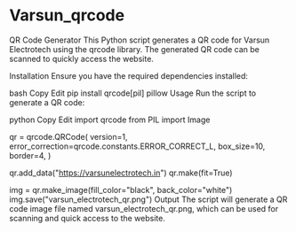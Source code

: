 # Varsun_qrcode
QR Code Generator
This Python script generates a QR code for Varsun Electrotech using the qrcode library. The generated QR code can be scanned to quickly access the website.

Installation
Ensure you have the required dependencies installed:

bash
Copy
Edit
pip install qrcode[pil] pillow
Usage
Run the script to generate a QR code:

python
Copy
Edit
import qrcode
from PIL import Image  

qr = qrcode.QRCode(
    version=1,
    error_correction=qrcode.constants.ERROR_CORRECT_L,
    box_size=10,
    border=4,
)

qr.add_data("https://varsunelectrotech.in")
qr.make(fit=True)

img = qr.make_image(fill_color="black", back_color="white")
img.save("varsun_electrotech_qr.png")
Output
The script will generate a QR code image file named varsun_electrotech_qr.png, which can be used for scanning and quick access to the website.
